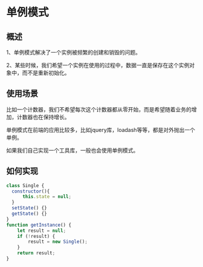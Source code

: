 # 单例模式

## 概述

1、单例模式解决了一个实例被频繁的创建和销毁的问题。

2、某些时候，我们希望一个实例在使用的过程中，数据一直是保存在这个实例对象中，而不是重新初始化。

## 使用场景

比如一个计数器，我们不希望每次这个计数器都从零开始，而是希望随着业务的增加，计数器也在保持增长。

单例模式在前端的应用比较多，比如jquery库，loadash等等，都是对外抛出一个单例。

如果我们自己实现一个工具库，一般也会使用单例模式。

## 如何实现
```javascript
class Single {
  constructor(){
      this.state = null;
  }
  setState() {}
  getState() {}
}
function getInstance() {
    let result = null;
    if (!result) {
        result = new Single();
    } 
    return result;
}
```
